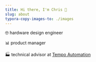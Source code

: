```yaml
---
title: Hi there, I'm Chris 👋
slug: about
typora-copy-images-to: ./images
---
```


🤓 hardware design engineer

📊 product manager

🏭 technical advisor at [Tempo Automation](https://www.tempoautomation.com)
